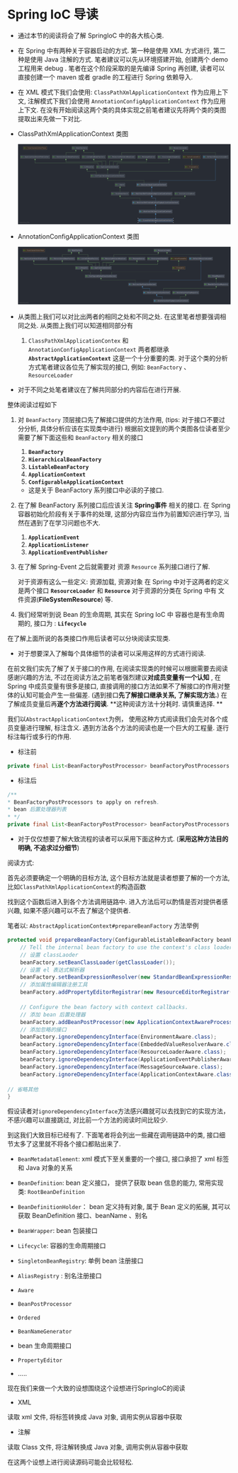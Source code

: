 # Spring IoC 导读

- 通过本节的阅读将会了解 SpringIoC 中的各大核心类.

- 在 Spring 中有两种关于容器启动的方式. 第一种是使用 XML 方式进行, 第二种是使用 Java 注解的方式. 笔者建议可以先从环境搭建开始, 创建两个 demo 工程用来 debug . 
    笔者在这个阶段采取的是先编译 Spring 再创建, 读者可以直接创建一个 maven 或者 gradle 的工程进行 Spring 依赖导入. 
  
- 在 XML 模式下我们会使用: `ClassPathXmlApplicationContext` 作为应用上下文, 注解模式下我们会使用 `AnnotationConfigApplicationContext` 作为应用上下文.
    在没有开始阅读这两个类的具体实现之前笔者建议先将两个类的类图提取出来先做一下对比. 



- ClassPathXmlApplicationContext 类图

    ![ClassPathXmlApplicationContext](./images/ClassPathXmlApplicationContext.png)


- AnnotationConfigApplicationContext 类图
  
  ![AnnotationConfigApplicationContext](./images/AnnotationConfigApplicationContext.png)



- 从类图上我们可以对比出两者的相同之处和不同之处. 在这里笔者想要强调相同之处. 从类图上我们可以知道相同部分有
  1. `ClassPathXmlApplicationContex` 和 `AnnotationConfigApplicationContext` 两者都继承 **`AbstractApplicationContext`** 这是一个十分重要的类. 对于这个类的分析方式笔者建议各位先了解实现的接口, 例如: `BeanFactory` 、`ResourceLoader`

- 对于不同之处笔者建议在了解共同部分的内容后在进行开展. 



整体阅读过程如下

1. 对 `BeanFactory` 顶层接口先了解接口提供的方法作用, (tips: 对于接口不要过分分析, 具体分析应该在实现类中进行) 根据前文提到的两个类图各位读者至少需要了解下面这些和 `BeanFactory` 相关的接口
   1. **`BeanFactory`**
   2. **`HierarchicalBeanFactory`**
   3. **`ListableBeanFactory`**
   4. **`ApplicationContext`**
   5. **`ConfigurableApplicationContext`**
   
   - 这是关于 BeanFactory 系列接口中必读的子接口.
   
2. 在了解 BeanFactory 系列接口后应该关注 **Spring事件** 相关的接口.
   在 Spring 容器初始化阶段有关于事件的处理, 这部分内容应当作为前置知识进行学习, 当然在遇到了在学习问题也不大. 
   1. **`ApplicationEvent`**
   1. **`ApplicationListener`**
   1. **`ApplicationEventPublisher`**

3. 在了解 Spring-Event 之后就需要对 资源 `Resource` 系列接口进行了解. 

   对于资源有这么一些定义: 资源加载, 资源对象 在 Spring 中对于这两者的定义是两个接口 **`ResourceLoader`** 和 **`Resource`** 对于资源的分类在 Spring 中有 文件资源(**FileSystemResource**) 等. 
   
4. 我们经常听到说 Bean 的生命周期, 其实在 Spring IoC 中 容器也是有生命周期的, 接口为 : **`Lifecycle`**





在了解上面所说的各类接口作用后读者可以分块阅读实现类. 



- 对于想要深入了解每个具体细节的读者可以采用这样的方式进行阅读. 

在前文我们实先了解了关于接口的作用, 在阅读实现类的时候可以根据需要去阅读感谢兴趣的方法, 不过在阅读方法之前笔者强烈建议**对成员变量有一个认知** , 在 Spring 中成员变量有很多是接口, 直接调用的接口方法如果不了解接口的作用对整体的认知可能会产生一些偏差. (遇到接口**先了解接口继承关系, 了解实现方法.**) 在了解成员变量后再**逐个方法进行阅读**.  **这种阅读方法十分耗时. 请慎重选择. **

我们以`AbstractApplicationContext`为例， 使用这种方式阅读我们会先对各个成员变量进行理解, 标注含义. 遇到方法各个方法的阅读也是一个巨大的工程量. 逐行标注每行或多行的作用. 

- 标注前

```java
private final List<BeanFactoryPostProcessor> beanFactoryPostProcessors = new ArrayList<>();
```

- 标注后

```java
/**
* BeanFactoryPostProcessors to apply on refresh.
* bean 后置处理器列表
* */
private final List<BeanFactoryPostProcessor> beanFactoryPostProcessors = new ArrayList<>();
```





- 对于仅仅想要了解大致流程的读者可以采用下面这种方式. (**采用这种方法目的明确, 不追求过分细节**)

阅读方式:

首先必须要确定一个明确的目标方法, 这个目标方法就是读者想要了解的一个方法, 比如`ClassPathXmlApplicationContext`的构造函数

找到这个函数后进入到各个方法调用链路中. 进入方法后可以酌情是否对提供者感兴趣, 如果不感兴趣可以不去了解这个提供者.



笔者以: `AbstractApplicationContext#prepareBeanFactory` 方法举例



```java
protected void prepareBeanFactory(ConfigurableListableBeanFactory beanFactory) {
    // Tell the internal bean factory to use the context's class loader etc.
    // 设置 classLaoder
    beanFactory.setBeanClassLoader(getClassLoader());
    // 设置 el 表达式解析器
    beanFactory.setBeanExpressionResolver(new StandardBeanExpressionResolver(beanFactory.getBeanClassLoader()));
    // 添加属性编辑器注册工具
    beanFactory.addPropertyEditorRegistrar(new ResourceEditorRegistrar(this, getEnvironment()));

    // Configure the bean factory with context callbacks.
    // 添加 bean 后置处理器
    beanFactory.addBeanPostProcessor(new ApplicationContextAwareProcessor(this));
    // 添加忽略的接口
    beanFactory.ignoreDependencyInterface(EnvironmentAware.class);
    beanFactory.ignoreDependencyInterface(EmbeddedValueResolverAware.class);
    beanFactory.ignoreDependencyInterface(ResourceLoaderAware.class);
    beanFactory.ignoreDependencyInterface(ApplicationEventPublisherAware.class);
    beanFactory.ignoreDependencyInterface(MessageSourceAware.class);
    beanFactory.ignoreDependencyInterface(ApplicationContextAware.class);

// 省略其他
}
```



假设读者对`ignoreDependencyInterface`方法感兴趣就可以去找到它的实现方法，不感兴趣可以直接跳过, 对比前一个方法的阅读时间比较少. 







到这我们大致目标已经有了. 下面笔者将会列出一些藏在调用链路中的类, 接口细节太多了这里就不将各个接口都贴出来了.

- `BeanMetadataElement`: xml 模式下至关重要的一个接口, 接口承担了 xml 标签和 Java 对象的关系

- `BeanDefinition`: bean 定义接口， 提供了获取 bean 信息的能力, 常用实现类: `RootBeanDefinition`
- `BeanDefinitionHolder`： bean 定义持有对象, 属于 Bean 定义的拓展, 其可以获取 BeanDefinition 接口、beanName 、别名
- `BeanWrapper`: bean 包装接口
- `Lifecycle`: 容器的生命周期接口
- `SingletonBeanRegistry`: 单例 bean 注册接口
- `AliasRegistry` : 别名注册接口
- `Aware`
- `BeanPostProcessor`
- `Ordered`
- `BeanNameGenerator`
- bean 生命周期接口
- `PropertyEditor`
- .....





现在我们来做一个大致的设想围绕这个设想进行SpringIoC的阅读

- XML

读取 xml 文件, 将标签转换成 Java 对象, 调用实例从容器中获取 



- 注解

读取 Class 文件, 将注解转换成 Java 对象, 调用实例从容器中获取



在这两个设想上进行阅读源码可能会比较轻松. 